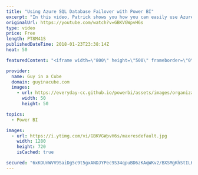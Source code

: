 ```yaml
---
title: "Using Azure SQL Database Failover with Power BI"
excerpt: "In this video, Patrick shows you how you can easily use Azure SQL Database Failover Groups with Power BI to ensure you have access to your data. Connecting to an Azure SQL Database Failover Group from Power BI is easier than connecting to a secondary replica of an Always On Availability Group.  LET'S"
originalUrl: https://youtube.com/watch?v=GBKVGWpvH6s
type: video
price: Free
length: PT8M41S
publishedDateTime: 2018-01-23T23:38:14Z
heat: 50

featuredContent: "<iframe width=\"800\" height=\"500\" frameborder=\"0\" src=\"https://www.youtube.com/embed/GBKVGWpvH6s\" allow=\"accelerometer; autoplay; encrypted-media; gyroscope; picture-in-picture\" allowfullscreen></iframe>"

provider:
  name: Guy in a Cube
  domain: guyinacube.com
  images:
    - url: https://everyday-cc.github.io/powerbi/assets/images/organizations/guyinacube.com-50x50.jpg
      width: 50
      height: 50

topics:
  - Power BI

images:
  - url: https://i.ytimg.com/vi/GBKVGWpvH6s/maxresdefault.jpg
    width: 1280
    height: 720
    isCached: true

secured: "6xKOUnWVV9SaiDg5c9t5gxANDJYPec9S34qpuBD6zKAqWKv2/BXSMgKhStILHWv1A5rOPxTkfZnJVCt6wbAwsP5xs/zpFNEb+gyv37+SDMleteFLsZnVgeSFHmteD+lH+XtwQnA5tN1r4qmgZABh6aq/i/GY4wvfS19Gq4UiaaGBS/qNPoW1RDjLqGwPmD8wlHRgV5u726EFO1u+j1WeytTMIk6QV8yaTSsF2S6A5JwCDa78WVeo9fNKC2zJXW3Ifi6HvF3A54GHObMPygixXiaHuo47t+ipPunMp6avvJpTOrX0jHFktGmH3SweFhlQdWvfYo3mGQEqpd8pz92Y7UJU+Mh4zoQdhXtQyORGjkoZFIRLDInJGAHlqtbsNJaipPHG3tpba4xvlMpoQqHQ5vm0LIlhmyxsF8CotfsNQC4=;3LZem/zcOz9MKHYVao5CFA=="
---
```


